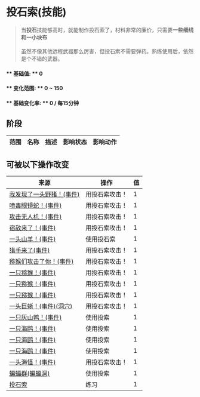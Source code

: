 # 投石索(技能)  
> 当<b>投石</b>技能够高时，就能制作投石索了，材料非常的廉价，只需要<b>一些细线和一小块布</b><br><br>虽然不像其他远程武器那么厉害，但投石索不需要弹药。熟练使用后，依然是个不错的武器。  
  
#### ** 基础值: ** 0   
#### ** 变化范围: ** 0 ~ 150  
#### ** 基础变化率: ** 0 / 每15分钟  
## 阶段  
范围  |  名称  |  描述  |  影响状态  |  影响动作  
----  |  ----  |  ----  |  ----  |  ----  
## 可被以下操作改变  
来源  |  操作  |  值  
----  |  ----  |  ----  
[我发现了一头野猪！(事件)](Event_BoarFight.md)  |  用投石索攻击！  |  1  
[喷毒眼镜蛇！(事件)](Event_CobraFight.md)  |  用投石索攻击！  |  1  
[攻击无人机！(事件)](Event_DroneFight.md)  |  用投石索攻击！  |  1  
[宿敌来了！(事件)](Event_EnemyFight.md)  |  用投石索攻击！  |  1  
[一头山羊！(事件)](Event_GoatFight.md)  |  使用投石索  |  1  
[猎手来了(事件)](Event_HunterFight.md)  |  用投石索攻击！  |  1  
[猕猴们攻击了你！(事件)](Event_MacaqueDenFight.md)  |  用投石索攻击！  |  1  
[一只猕猴！(事件)](Event_MacaqueFight.md)  |  用投石索攻击！  |  1  
[一只猕猴！(事件)](Event_MacaqueFightRaid.md)  |  用投石索攻击！  |  1  
[一只猕猴！(事件)](Event_MacaqueUndeadFight.md)  |  用投石索攻击！  |  1  
[一头巨蜥！(事件)(洞穴)](Event_MonitorFight.md)  |  用投石索攻击！  |  1  
[一只灰山鹑！(事件)](Event_PartridgeFight.md)  |  使用投索  |  1  
[一只海鸥！(事件)](Event_SeagullFight.md)  |  使用投索  |  1  
[一只海鸥！(事件)](Event_SeagullRaid.md)  |  使用投索  |  1  
[一只海鸥！(事件)](Event_SeagullRaidCrop.md)  |  使用投索  |  1  
[一头海怪！(事件)](Event_SeahoundFight.md)  |  用投石索攻击！  |  1  
[蝙蝠群(蝙蝠洞)](BatColony.md)  |  使用投索  |  1  
[投石索](Sling.md)  |  练习  |  1  
